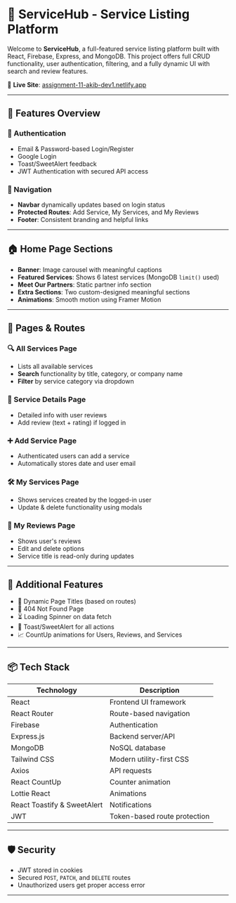 # 🚀 ServiceHub - Service Listing Platform

Welcome to **ServiceHub**, a full-featured service listing platform built with React, Firebase, Express, and MongoDB. This project offers full CRUD functionality, user authentication, filtering, and a fully dynamic UI with search and review features.

🔗 **Live Site**: [assignment-11-akib-dev1.netlify.app](https://assignment-11-akib-dev1.netlify.app)

---

## 🧩 Features Overview

### 🔐 Authentication
- Email & Password-based Login/Register
- Google Login
- Toast/SweetAlert feedback
- JWT Authentication with secured API access

### 🧭 Navigation
- **Navbar** dynamically updates based on login status
- **Protected Routes**: Add Service, My Services, and My Reviews
- **Footer**: Consistent branding and helpful links

---

## 🏠 Home Page Sections
- **Banner**: Image carousel with meaningful captions
- **Featured Services**: Shows 6 latest services (MongoDB `limit()` used)
- **Meet Our Partners**: Static partner info section
- **Extra Sections**: Two custom-designed meaningful sections
- **Animations**: Smooth motion using Framer Motion

---

## 📄 Pages & Routes

### 🔍 All Services Page
- Lists all available services
- **Search** functionality by title, category, or company name
- **Filter** by service category via dropdown

### 🧾 Service Details Page
- Detailed info with user reviews
- Add review (text + rating) if logged in

### ➕ Add Service Page
- Authenticated users can add a service
- Automatically stores date and user email

### 🛠️ My Services Page
- Shows services created by the logged-in user
- Update & delete functionality using modals

### 💬 My Reviews Page
- Shows user's reviews
- Edit and delete options
- Service title is read-only during updates

---

## 🧠 Additional Features
- 🔄 Dynamic Page Titles (based on routes)
- 🧭 404 Not Found Page
- ⏳ Loading Spinner on data fetch
- 🔔 Toast/SweetAlert for all actions
- 📈 CountUp animations for Users, Reviews, and Services

---

## 📦 Tech Stack

| Technology     | Description                          |
|----------------|--------------------------------------|
| React          | Frontend UI framework                |
| React Router   | Route-based navigation               |
| Firebase       | Authentication                       |
| Express.js     | Backend server/API                   |
| MongoDB        | NoSQL database                       |
| Tailwind CSS   | Modern utility-first CSS             |
| Axios          | API requests                         |
| React CountUp  | Counter animation                    |
| Lottie React   | Animations                           |
| React Toastify & SweetAlert | Notifications           |
| JWT            | Token-based route protection         |

---

## 🛡️ Security
- JWT stored in cookies
- Secured `POST`, `PATCH`, and `DELETE` routes
- Unauthorized users get proper access error

---